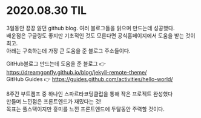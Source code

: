 # 2020.08.30 TIL

3일동안 끙끙 앓던 github blog. 여러 블로그들을 읽으며 만드는데 성공했다.</br>
배운점은 구글링도 좋지만 기초적인 것도 모른다면 공식홈페이지에서 도움을 받는 것이 최고.</br>
아래는 구축하는데 가장 큰 도움을 준 블로그 주소들이다.

GitHub블로그 만드는데 도움을 준 블로그 👉 https://dreamgonfly.github.io/blog/jekyll-remote-theme/</br>
GitHub Guides 👉 https://guides.github.com/activities/hello-world/

8주간 부트캠프 중 하나인 스파르타코딩클럽을 통해 작은 프로젝트 완성했다</br>
만들며 느낀점은 프론트엔드가 재밌다는 것!</br>
목표는 풀스택이지만 흥미를 느낀 프론트엔드에 두달동안 주력할 것이다. 
